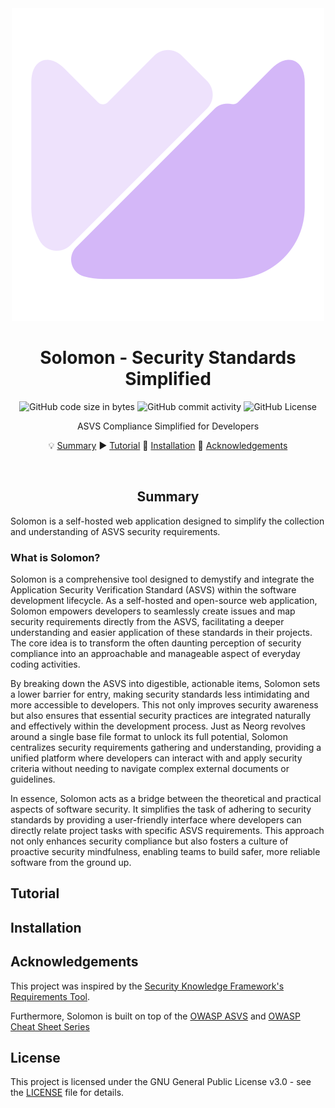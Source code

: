 <div align="center">

<img src="res/solomon.svg" />

# Solomon - Security Standards Simplified

![GitHub code size in bytes](https://img.shields.io/github/languages/code-size/tuffgniuz/solomon?style=for-the-badge&labelColor=%23181926&color=%23eed49f)
![GitHub commit activity](https://img.shields.io/github/commit-activity/m/tuffgniuz/solomon?style=for-the-badge&labelColor=%23181926&color=%23a6da95)
![GitHub License](https://img.shields.io/github/license/tuffgniuz/solomon?style=for-the-badge&labelColor=%23181926&color=%238bd5ca)

ASVS Compliance Simplified for Developers

💡 [Summary](#summary)
▶️  [Tutorial](https://youtube.com/tuffgniuz)
🔧 [Installation](#installation)
🚀 [Acknowledgements](#acknowledgements)

</div>

<br/>

<div align="center">

## Summary

</div>

Solomon is a self-hosted web application designed to simplify the collection and understanding of ASVS security requirements.

### What is Solomon?
Solomon is a comprehensive tool designed to demystify and integrate the Application Security Verification Standard (ASVS) within the software development lifecycle. As a self-hosted and open-source web application, Solomon empowers developers to seamlessly create issues and map security requirements directly from the ASVS, facilitating a deeper understanding and easier application of these standards in their projects. The core idea is to transform the often daunting perception of security compliance into an approachable and manageable aspect of everyday coding activities.

By breaking down the ASVS into digestible, actionable items, Solomon sets a lower barrier for entry, making security standards less intimidating and more accessible to developers. This not only improves security awareness but also ensures that essential security practices are integrated naturally and effectively within the development process. Just as Neorg revolves around a single base file format to unlock its full potential, Solomon centralizes security requirements gathering and understanding, providing a unified platform where developers can interact with and apply security criteria without needing to navigate complex external documents or guidelines.

In essence, Solomon acts as a bridge between the theoretical and practical aspects of software security. It simplifies the task of adhering to security standards by providing a user-friendly interface where developers can directly relate project tasks with specific ASVS requirements. This approach not only enhances security compliance but also fosters a culture of proactive security mindfulness, enabling teams to build safer, more reliable software from the ground up.

## Tutorial

## Installation

## Acknowledgements

This project was inspired by the [Security Knowledge Framework's Requirements Tool](https://github.com/Security-Knowledge-Framework/SKF-requirements-tool).

Furthermore, Solomon is built on top of the [OWASP ASVS](https://github.com/OWASP/ASVS) and [OWASP Cheat Sheet Series](https://cheatsheetseries.owasp.org/)

## License

This project is licensed under the GNU General Public License v3.0 - see the [LICENSE](LICENSE) file for details.


